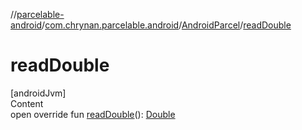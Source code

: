 //[parcelable-android](../../index.md)/[com.chrynan.parcelable.android](../index.md)/[AndroidParcel](index.md)/[readDouble](read-double.md)



# readDouble  
[androidJvm]  
Content  
open override fun [readDouble](read-double.md)(): [Double](https://kotlinlang.org/api/latest/jvm/stdlib/kotlin/-double/index.html)  




